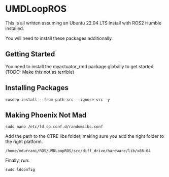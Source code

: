 # UMDLoopROS

This is all written assuming an Ubuntu 22.04 LTS install with ROS2 Humble installed. 

You will need to install these packages additionally.

## Getting Started

You need to install the myactuator_rmd package globally to get started (TODO: Make this not as terrible)
## Installing Packages
``
rosdep install --from-path src --ignore-src -y 
``

## Making Phoenix Not Mad

```
sudo nano /etc/ld.so.conf.d/randomLibs.conf
```

Add the path to the CTRE libs folder, making sure you add the right folder to the right platform.

```
/home/mdurrani/ROS/UMDLoopROS/src/diff_drive/hardware/lib/x86-64
```

Finally, run:
```
sudo ldconfig
```